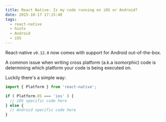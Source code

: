 ```yaml
---
title: React Native: Is my code running on iOS or Android?
date: 2015-10-17 17:15:48
tags:
  - react-native
  - hints
  - Android
  - iOS
---
```


React-native `v0.12.0` now comes with support for Android out-of-the-box. 

A common issue when writing cross platform (a.k.a isomorphic) code is determining which platform your code is being executed on.

Luckily there's a simple way:

```javascript
import { Platform } from 'react-native';

if ( Platform.OS === 'ios' ) {
  // iOS specific code here
} else {
  // Android specific code here
}

```

